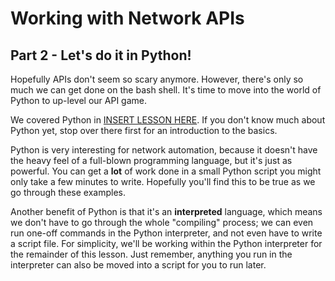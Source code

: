 # Working with Network APIs
## Part 2 - Let's do it in Python!

Hopefully APIs don't seem so scary anymore. However, there's only so much we can get done on the bash shell. It's time to move into the world of Python to up-level our API game.

<div class="alert alert-success" role="alert">
  We covered Python in <a href="#" class="alert-link">INSERT LESSON HERE</a>. If you don't know much about Python yet, stop over there first for an introduction to the basics.
</div>

Python is very interesting for network automation, because it doesn't have the heavy feel of a full-blown programming language, but it's just as powerful. You can get a **lot** of work done in a small Python script you might only take a few minutes to write. Hopefully you'll find this to be true as we go through these examples.

Another benefit of Python is that it's an **interpreted** language, which means we don't have to go through the whole "compiling" process; we can even run one-off commands in the Python interpreter, and not even have to write a script file. For simplicity, we'll be working within the Python interpreter for the remainder of this lesson. Just remember, anything you run in the interpreter can also be moved into a script for you to run later.

